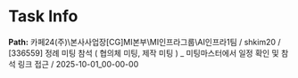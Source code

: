 # Task Info

**Path:** 카페24(주)\본사사업장\[CG]MI본부\MI인프라그룹\AI인프라1팀 / shkim20 / [336559] 정례 미팅 참석 ( 협의체 미팅, 제작 미팅 ) _ 미팅마스터에서 일정 확인 및 참석 링크 접근 / 2025-10-01_00-00-00

